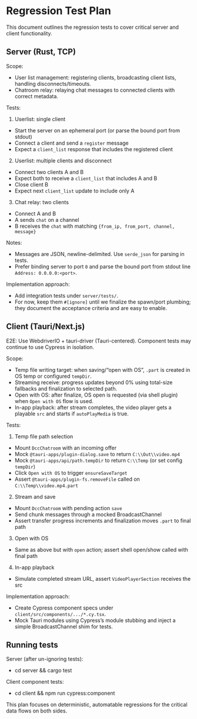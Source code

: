 # Regression Test Plan

This document outlines the regression tests to cover critical server and client functionality.

## Server (Rust, TCP)

Scope:
- User list management: registering clients, broadcasting client lists, handling disconnects/timeouts.
- Chatroom relay: relaying chat messages to connected clients with correct metadata.

Tests:
1) Userlist: single client
- Start the server on an ephemeral port (or parse the bound port from stdout)
- Connect a client and send a `register` message
- Expect a `client_list` response that includes the registered client

2) Userlist: multiple clients and disconnect
- Connect two clients A and B
- Expect both to receive a `client_list` that includes A and B
- Close client B
- Expect next `client_list` update to include only A

3) Chat relay: two clients
- Connect A and B
- A sends `chat` on a channel
- B receives the `chat` with matching `{from_ip, from_port, channel, message}`

Notes:
- Messages are JSON, newline-delimited. Use `serde_json` for parsing in tests.
- Prefer binding server to port `0` and parse the bound port from stdout line `Address: 0.0.0.0:<port>`.

Implementation approach:
- Add integration tests under `server/tests/`.
- For now, keep them `#[ignore]` until we finalize the spawn/port plumbing; they document the acceptance criteria and are easy to enable.

## Client (Tauri/Next.js)

E2E: Use WebdriverIO + tauri-driver (Tauri-centered). Component tests may continue to use Cypress in isolation.

Scope:
- Temp file writing target: when saving/“open with OS”, `.part` is created in OS temp or configured `tempDir`.
- Streaming receive: progress updates beyond 0% using total-size fallbacks and finalization to selected path.
- Open with OS: after finalize, OS open is requested (via shell plugin) when `Open with OS` flow is used.
- In-app playback: after stream completes, the video player gets a playable `src` and starts if `autoPlayMedia` is true.

Tests:
1) Temp file path selection
- Mount `DccChatroom` with an incoming offer
- Mock `@tauri-apps/plugin-dialog.save` to return `C:\\Out\\video.mp4`
- Mock `@tauri-apps/api/path.tempDir` to return `C:\\Temp` (or set config `tempDir`)
- Click `Open with OS` to trigger `ensureSaveTarget`
- Assert `@tauri-apps/plugin-fs.removeFile` called on `C:\\Temp\\video.mp4.part`

2) Stream and save
- Mount `DccChatroom` with pending action `save`
- Send chunk messages through a mocked BroadcastChannel
- Assert transfer progress increments and finalization moves `.part` to final path

3) Open with OS
- Same as above but with `open` action; assert shell open/show called with final path

4) In-app playback
- Simulate completed stream URL, assert `VideoPlayerSection` receives the src

Implementation approach:
- Create Cypress component specs under `client/src/components/.../*.cy.tsx`.
- Mock Tauri modules using Cypress’s module stubbing and inject a simple BroadcastChannel shim for tests.

## Running tests

Server (after un-ignoring tests):
- cd server && cargo test

Client component tests:
- cd client && npm run cypress:component

This plan focuses on deterministic, automatable regressions for the critical data flows on both sides.